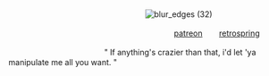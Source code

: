 

ㅤㅤ


ㅤㅤㅤㅤㅤㅤㅤㅤㅤㅤㅤㅤㅤㅤㅤㅤㅤㅤㅤ![blur_edges (32)](https://github.com/user-attachments/assets/ff7e9659-d6b3-4e7d-8ab0-500d49c9e7aa)

ㅤㅤㅤㅤㅤㅤㅤㅤㅤㅤㅤㅤㅤㅤㅤㅤㅤㅤㅤㅤㅤㅤㅤ[patreon](https://www.patreon.com/hajunnie)  ㅤㅤ[retrospring](https://retrospring.net/@senaizumi)ㅤㅤㅤ

ㅤㅤㅤㅤㅤ ㅤㅤㅤㅤㅤㅤㅤㅤ" If anything's crazier than that,  i'd let 'ya manipulate me all you want. "

<!--
**akunerindo/akunerindo** is a ✨ _special_ ✨ repository because its `README.md` (this file) appears on your GitHub profile.




-->
